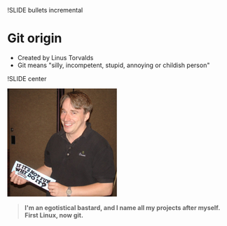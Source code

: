 !SLIDE bullets incremental 
# Git origin #

* Created by Linus Torvalds
* Git means "silly, incompetent, stupid, annoying or childish person"

!SLIDE center

![linus](linus.png)

> **I'm an egotistical bastard, and I name all my projects after myself. First Linux, now git.**
